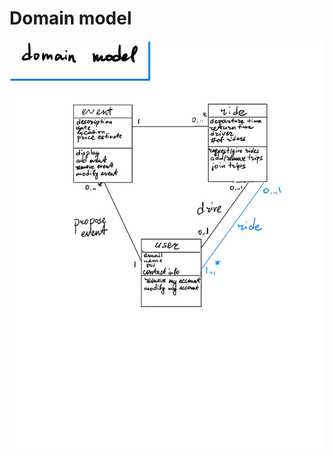 # Domain model

<img src="https://github.com/calvin-cs262-fall2021-teamC/CalTrip-project/blob/main/images/domain_model.jpg"/>
